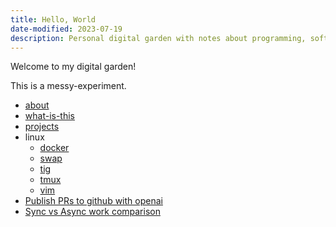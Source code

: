 ```yaml
---
title: Hello, World
date-modified: 2023-07-19
description: Personal digital garden with notes about programming, software and remote work.
---
```


Welcome to my digital garden!

This is a messy-experiment.

* [about](about.html)
* [what-is-this](what-is-this.html)
* [projects](projects.html)
* linux
    + [docker](./linux/docker.html)
    + [swap](./linux/swap.html)
    + [tig](./linux/tig.html)
    + [tmux](./linux/tmux.html)
    + [vim](./linux/vim.html)
* [Publish PRs to github with openai](./create-pr-with-openai.html)
* [Sync vs Async work comparison](./sync-vs-async.html)

